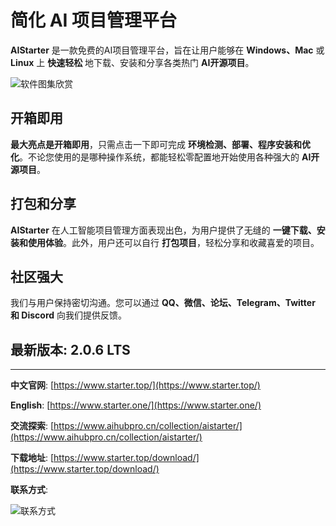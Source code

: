 # **简化 AI 项目管理平台**

**AIStarter** 是一款免费的AI项目管理平台，旨在让用户能够在 **Windows、Mac** 或 **Linux** 上 **快速轻松** 地下载、安装和分享各类热门 **AI开源项目**。

![软件图集欣赏](https://www.starter.top/wp-content/uploads/2024/05/cn%E9%A6%96%E9%A1%B5.png)

## **开箱即用**
**最大亮点是开箱即用**，只需点击一下即可完成 **环境检测、部署、程序安装和优化**。不论您使用的是哪种操作系统，都能轻松零配置地开始使用各种强大的 **AI开源项目**。

## **打包和分享**
**AIStarter** 在人工智能项目管理方面表现出色，为用户提供了无缝的 **一键下载、安装和使用体验**。此外，用户还可以自行 **打包项目**，轻松分享和收藏喜爱的项目。

## **社区强大**
我们与用户保持密切沟通。您可以通过 **QQ、微信、论坛、Telegram、Twitter 和 Discord** 向我们提供反馈。

## **最新版本: 2.0.6 LTS**
---

**中文官网**: [https://www.starter.top/](https://www.starter.top/)

**English**: [https://www.starter.one/](https://www.starter.one/)

**交流探索**: [https://www.aihubpro.cn/collection/aistarter/](https://www.aihubpro.cn/collection/aistarter/)

**下载地址**: [https://www.starter.top/download/](https://www.starter.top/download/)

**联系方式**:

![联系方式](https://www.starter.top/wp-content/uploads/2021/09/%E8%B7%B3%E8%BD%AC%E5%88%B0%E5%AE%98%E6%96%B9qun%E7%BD%91%E9%A1%B5846x444.png)

